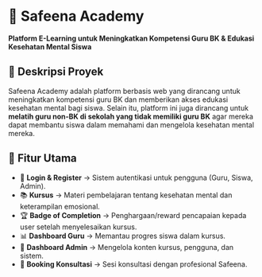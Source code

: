 # 🧠 Safeena Academy  
**Platform E-Learning untuk Meningkatkan Kompetensi Guru BK & Edukasi Kesehatan Mental Siswa**  

## 📌 Deskripsi Proyek  
Safeena Academy adalah platform berbasis web yang dirancang untuk meningkatkan kompetensi guru BK dan memberikan akses edukasi kesehatan mental bagi siswa. Selain itu, platform ini juga dirancang untuk **melatih guru non-BK di sekolah yang tidak memiliki guru BK** agar mereka dapat membantu siswa dalam memahami dan mengelola kesehatan mental mereka.  

## 🎯 Fitur Utama  
- 🔐 **Login & Register** → Sistem autentikasi untuk pengguna (Guru, Siswa, Admin).  
- 📚 **Kursus** → Materi pembelajaran tentang kesehatan mental dan keterampilan emosional.  
- 🏆 **Badge of Completion** → Penghargaan/reward pencapaian kepada user setelah menyelesaikan kursus.  
- 📊 **Dashboard Guru** → Memantau progres siswa dalam kursus.  
- 🏫 **Dashboard Admin** → Mengelola konten kursus, pengguna, dan sistem.  
- 📅 **Booking Konsultasi** → Sesi konsultasi dengan profesional Safeena.  
